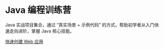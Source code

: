 # Java 编程训练营

Java 实战项目集合，通过 “真实场景 + 示例代码” 的方式，帮助初学者从入门快速走向进阶，掌握 Java 核心技能。

[快速创建 Web 应用](https://zk18b7dx95.feishu.cn/docx/IFyodNJooo8vmjxpd3hczWCHnRd)
